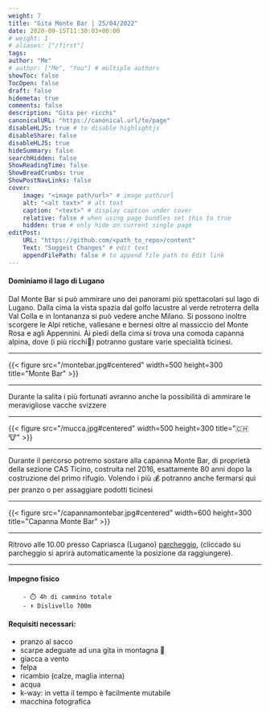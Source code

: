 ```yaml
---
weight: 7
title: "Gita Monte Bar | 25/04/2022"
date: 2020-09-15T11:30:03+00:00
# weight: 1
# aliases: ["/first"]
tags: 
author: "Me"
# author: ["Me", "You"] # multiple authors
showToc: false
TocOpen: false
draft: false
hidemeta: true
comments: false
description: "Gita per ricchi"
canonicalURL: "https://canonical.url/to/page"
disableHLJS: true # to disable highlightjs
disableShare: false
disableHLJS: true
hideSummary: false
searchHidden: false
ShowReadingTime: false
ShowBreadCrumbs: true
ShowPostNavLinks: false 
cover:
    image: "<image path/url>" # image path/url
    alt: "<alt text>" # alt text
    caption: "<text>" # display caption under cover
    relative: false # when using page bundles set this to true
    hidden: true # only hide on current single page
editPost:
    URL: "https://github.com/<path_to_repo>/content"
    Text: "Suggest Changes" # edit text
    appendFilePath: false # to append file path to Edit link
---
```




#### Dominiamo il lago di Lugano

<!--more--> 
Dal Monte Bar si può ammirare uno dei panorami più spettacolari sul lago di Lugano. Dalla cima la vista spazia dal golfo lacustre al verde retroterra della Val Colla e in lontananza si può vedere anche Milano. Si possono inoltre scorgere le Alpi retiche, vallesane e bernesi oltre al massiccio del Monte Rosa e agli Appennini. Ai piedi della cima si trova una comoda capanna alpina, dove (i più ricchi🤑) potranno gustare varie specialità ticinesi.


---

{{< figure src="/montebar.jpg#centered" width=500 height=300 title="Monte Bar" >}}

---
Durante la salita i più fortunati avranno anche la possibilità di ammirare le meravigliose vacche svizzere 

---

{{< figure src="/mucca.jpg#centered" width=500 height=300 title="🇨🇭 🐮" >}}

---
Durante il percorso potremo sostare alla capanna Monte Bar, di proprietà della sezione CAS Ticino, costruita nel 2016, esattamente 80 anni dopo la costruzione del primo rifugio. Volendo i più 💰 potranno anche fermarsi quì per pranzo o per assaggiare podotti ticinesi 

---

{{< figure src="/capannamontebar.jpg#centered" width=600 height=300 title="Capanna Monte Bar" >}}

---

Ritrovo alle 10.00 presso Capriasca (Lugano) [parcheggio](https://goo.gl/maps/2cxmzefRY3ddPifN8), (cliccado su parcheggio si aprirà automaticamente la posizione da raggiungere).

--- 
#### Impegno fisico

        - ⏱️ 4h di cammino totale
        - ⬆️ Dislivello 700m




#### Requisiti necessari:  
- pranzo al sacco 
- scarpe adeguate ad una gita in montagna 🥾 
- giacca a vento
- felpa
- ricambio (calze, maglia interna)
- acqua 
- k-way: in vetta il tempo è facilmente mutabile
- macchina fotografica